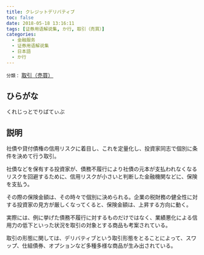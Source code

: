 ```yaml
---
title: クレジットデリバティブ
toc: false
date: 2018-05-18 13:16:11
tags: [证券用语解说集, か行, 取引（売買）]
categories:
  - 金融服务
  - 证券用语解说集
  - 日本語
  - か行
---
```


`分類：` [取引（売買）](/tags/取引（売買）/)

## ひらがな

くれじっとでりばてぃぶ

## 説明

社債や貸付債権の信用リスクに着目し、これを定量化し、投資家同志で個別に条件を決めて行う取引。

社債などを保有する投資家が、債務不履行により社債の元本が支払われなくなるリスクを回避するために、信用リスクが小さいと判断した金融機関などに、保険を支払う。

その際の保険金額は、その時々で個別に決められる。企業の税財務の健全性に対する投資家の見方が厳しくなってくると、保険金額は、上昇する方向に動く。

実際には、例に挙げた債務不履行に対するものだけではなく、業績悪化による信用力の低下といった状況を取引の対象とする商品も考案されている。

取引の形態に関しては、デリバティブという取引形態をとることによって、スワップ、仕組債券、オプションなど多種多様な商品が生み出されている。

